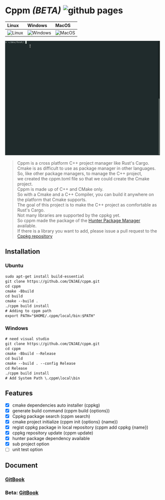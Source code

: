 
Cppm ***(BETA)*** ![[github pages](https://github.com/injae/cppm/workflows/github%20pages/badge.svg)](https://injae.github.io/cppm/)
========
|Linux|Windows|MacOS|
|:----|:------|:----|
![Linux](https://github.com/injae/cppm/workflows/Linux/badge.svg) | ![Windows](https://github.com/injae/cppm/workflows/Windows/badge.svg) | ![MacOS](https://github.com/injae/cppm/workflows/MacOS/badge.svg) |

![](cppm_demo.gif)
> Cppm is a cross platform C++ project manager like Rust's Cargo.   
> Cmake is as difficult to use as package manager in other languages.   
> So, like other package managers, to manage the C++ project,   
> we created the cppm.toml file so that we could create the Cmake project.   
> Cppm is made up of C++ and CMake only.   
> So with a Cmake and a C++ Compiler, you can build it anywhere on the platform that Cmake supports.  
> The goal of this project is to make the C++ project as comfortable as Rust's Cargo.  
> Not many libraries are supported by the cppkg yet.   
> So cppm made the package of the [Hunter Package Manager](https://github.com/ruslo/hunter) available.   
> If there is a library you want to add, please issue a pull request to the [Cppkg repository](https://github.com/injae/cppkg)  

## Installation
### Ubuntu
```
sudo apt-get install build-essential
git clone https://github.com/INJAE/cppm.git
cd cppm
cmake -Bbuild
cd build
cmake --build . 
./cppm build install
# Adding to cppm path
export PATH="$HOME/.cppm/local/bin:$PATH"
```
### Windows
```
# need visual studio 
git clone https://github.com/INJAE/cppm.git
cd cppm
cmake -Bbuild --Release
cd build
cmake --build . --config Release
cd Release
./cppm build install
# Add System Path \.cppm\local\bin
```

## Features
- [x] cmake dependencies auto installer (cppkg)
- [x] generate build command (cppm build {options})
- [x] Cppkg package search (cppm search)
- [x] cmake project initialize (cppm init {options} {name})
- [x] regist cppkg package in local repository (cppm add cppkg {name})
- [x] cppkg repository update (cppm update)
- [x] hunter package dependency available 
- [x] sub project option
- [ ] unit test option

## Document
### [GitBook](https://cppm.gitbook.io/project/)
### Beta: [GitBook](https://injae.github.io/cppm/)



